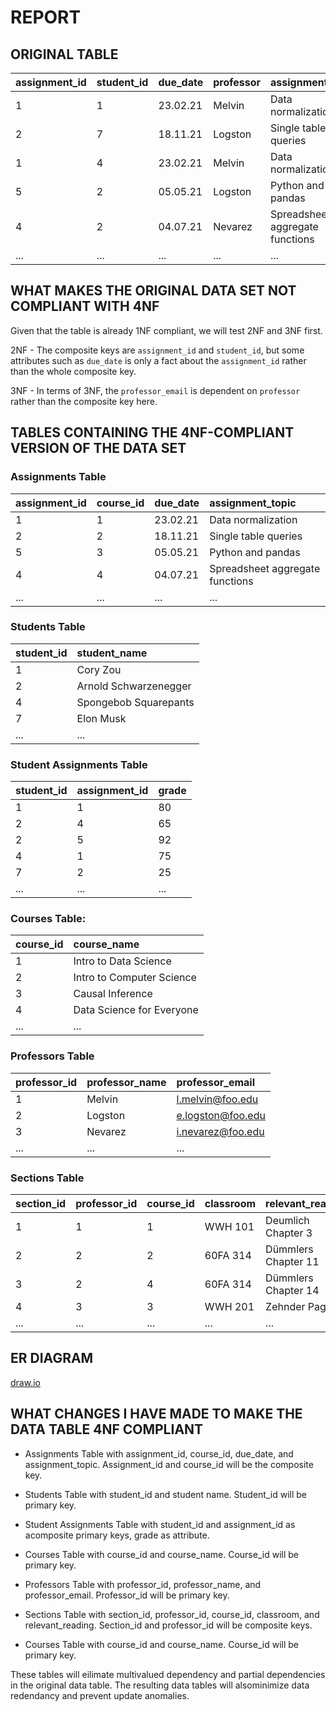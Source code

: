 # REPORT

## ORIGINAL TABLE
| assignment_id | student_id | due_date | professor | assignment_topic                | classroom | grade | relevant_reading    | professor_email   |
| :------------ | :--------- | :------- | :-------- | :------------------------------ | :-------- | :---- | :------------------ | :---------------- |
| 1             | 1          | 23.02.21 | Melvin    | Data normalization              | WWH 101   | 80    | Deumlich Chapter 3  | l.melvin@foo.edu  |
| 2             | 7          | 18.11.21 | Logston   | Single table queries            | 60FA 314  | 25    | Dümmlers Chapter 11 | e.logston@foo.edu |
| 1             | 4          | 23.02.21 | Melvin    | Data normalization              | WWH 101   | 75    | Deumlich Chapter 3  | l.melvin@foo.edu  |
| 5             | 2          | 05.05.21 | Logston   | Python and pandas               | 60FA 314  | 92    | Dümmlers Chapter 14 | e.logston@foo.edu |
| 4             | 2          | 04.07.21 | Nevarez   | Spreadsheet aggregate functions | WWH 201   | 65    | Zehnder Page 87     | i.nevarez@foo.edu |
| ...           | ...        | ...      | ...       | ...                             | ...       | ...   | ...                 | ...               |


## WHAT MAKES THE ORIGINAL DATA SET NOT COMPLIANT WITH 4NF

Given that the table is already 1NF compliant, we will test 2NF and 3NF first.

2NF - The composite keys are `assignment_id` and `student_id`, but some attributes such as `due_date` is only a fact about the `assignment_id` rather than the whole composite key.

3NF - In terms of 3NF, the `professor_email` is dependent on `professor` rather than the composite key here. 

## TABLES CONTAINING THE 4NF-COMPLIANT VERSION OF THE DATA SET

### Assignments Table
| assignment_id | course_id | due_date | assignment_topic                |
| :------------ | :-------- | :------- | :------------------------------ |
| 1             | 1         | 23.02.21 | Data normalization              |
| 2             | 2         | 18.11.21 | Single table queries            |
| 5             | 3         | 05.05.21 | Python and pandas               |
| 4             | 4         | 04.07.21 | Spreadsheet aggregate functions |
| ...           | ...       | ...      | ...                             |

### Students Table
| student_id | student_name          |
| :--------- | :-------------------- |
| 1          | Cory Zou              |
| 2          | Arnold Schwarzenegger |
| 4          | Spongebob Squarepants |
| 7          | Elon Musk             |
|...         | ...                   |

### Student Assignments Table
| student_id | assignment_id | grade |
| :--------- | :------------ | :---- |
| 1          | 1             | 80    |
| 2          | 4             | 65    |
| 2          | 5             | 92    |
| 4          | 1             | 75    |
| 7          | 2             | 25    |
| ...        | ...           | ...   |

### Courses Table:
| course_id | course_name               |
|:--------- | :------------------------ |
|1          | Intro to Data Science     |
|2          | Intro to Computer Science |
|3          | Causal Inference          |
|4          | Data Science for Everyone |
|...        | ...                       |

### Professors Table
| professor_id | professor_name | professor_email   |
| :----------- | :------------- | :---------------- |
| 1            | Melvin         | l.melvin@foo.edu  |
| 2            | Logston        | e.logston@foo.edu |
| 3            | Nevarez        | i.nevarez@foo.edu |
|...           | ...            | ...               |

### Sections Table
| section_id | professor_id | course_id | classroom | relevant_reading    |
|:---------- | :----------- | :-------- | :-------- | :------------------ |
|1           | 1            | 1         | WWH 101   | Deumlich Chapter 3  |
|2           | 2            | 2         | 60FA 314  | Dümmlers Chapter 11 |
|3           | 2            | 4         | 60FA 314  | Dümmlers Chapter 14 |
|4           | 3            | 3         | WWH 201   | Zehnder Page 87     |
|...         | ...          | ...       | ...       | ...                 |

## ER DIAGRAM
[draw.io](/images/ER_diagram.svg)

## WHAT CHANGES I HAVE MADE TO MAKE THE DATA TABLE 4NF COMPLIANT
- Assignments Table with assignment_id, course_id, due_date, and assignment_topic. Assignment_id and course_id will be the composite key. 

- Students Table with student_id and student name. Student_id will be primary key.

- Student Assignments Table with student_id and assignment_id as acomposite primary keys, grade as attribute.

- Courses Table with course_id and course_name. Course_id will be primary key.

- Professors Table with professor_id, professor_name, and professor_email. Professor_id will be primary key.

- Sections Table with section_id, professor_id, course_id, classroom, and relevant_reading. Section_id and professor_id will be composite keys. 

- Courses Table with course_id and course_name. Course_id will be primary key.

These tables will eilimate multivalued dependency and partial dependencies in the original data table.
The resulting data tables will alsominimize data redendancy and prevent update anomalies.